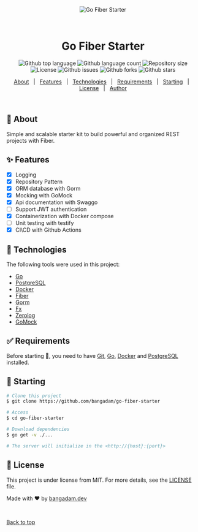 <div align="center" id="top"> 
  <img src="./.github/app.gif" alt="Go Fiber Starter" />

&#xa0;

  <!-- <a href="https://gofiberstarter.netlify.app">Demo</a> -->
</div>

<h1 align="center">Go Fiber Starter</h1>

<p align="center">
  <img alt="Github top language" src="https://img.shields.io/github/languages/top/bangadam/go-fiber-starter?color=56BEB8">

  <img alt="Github language count" src="https://img.shields.io/github/languages/count/bangadam/go-fiber-starter?color=56BEB8">

  <img alt="Repository size" src="https://img.shields.io/github/repo-size/bangadam/go-fiber-starter?color=56BEB8">

  <img alt="License" src="https://img.shields.io/github/license/bangadam/go-fiber-starter?color=56BEB8">

  <img alt="Github issues" src="https://img.shields.io/github/issues/bangadam/go-fiber-starter?color=56BEB8" />

  <img alt="Github forks" src="https://img.shields.io/github/forks/bangadam/go-fiber-starter?color=56BEB8" />

  <img alt="Github stars" src="https://img.shields.io/github/stars/bangadam/go-fiber-starter?color=56BEB8" />
</p>

<!-- Status -->

<!-- <h4 align="center">
	🚧  Go Fiber Starter 🚀 Under construction...  🚧
</h4>

<hr> -->

<p align="center">
  <a href="#dart-about">About</a> &#xa0; | &#xa0; 
  <a href="#sparkles-features">Features</a> &#xa0; | &#xa0;
  <a href="#rocket-technologies">Technologies</a> &#xa0; | &#xa0;
  <a href="#white_check_mark-requirements">Requirements</a> &#xa0; | &#xa0;
  <a href="#checkered_flag-starting">Starting</a> &#xa0; | &#xa0;
  <a href="#memo-license">License</a> &#xa0; | &#xa0;
  <a href="https://github.com/bangadam" target="_blank">Author</a>
</p>

<br>

## :dart: About

Simple and scalable starter kit to build powerful and organized REST projects with Fiber.

## :sparkles: Features

- [x] Logging
- [x] Repository Pattern
- [x] ORM database with Gorm
- [x] Mocking with GoMock
- [x] Api documentation with Swaggo
- [ ] Support JWT authentication
- [x] Containerization with Docker compose
- [ ] Unit testing with testify
- [x] CI\CD with Github Actions

## :rocket: Technologies

The following tools were used in this project:

- [Go](https://go.dev)
- [PostgreSQL](https://www.postgresql.org)
- [Docker](https://www.docker.com/)
- [Fiber](https://github.com/gofiber/fiber)
- [Gorm](https://gorm.io)
- [Fx](https://github.com/uber-go/fx)
- [Zerolog](https://github.com/rs/zerolog)
- [GoMock](https://github.com/golang/mock)

## :white_check_mark: Requirements

Before starting :checkered_flag:, you need to have [Git](https://git-scm.com), [Go](https://go.dev), [Docker](https://www.docker.com/) and [PostgreSQL](https://www.postgresql.org) installed.

## :checkered_flag: Starting

```bash
# Clone this project
$ git clone https://github.com/bangadam/go-fiber-starter

# Access
$ cd go-fiber-starter

# Download dependencies
$ go get -v ./...

# The server will initialize in the <http://{host}:{port}>
```

## :memo: License

This project is under license from MIT. For more details, see the [LICENSE](LICENSE) file.

Made with :heart: by <a href="https://github.com/bangadam" target="_blank">bangadam.dev</a>

&#xa0;

<a href="#top">Back to top</a>
